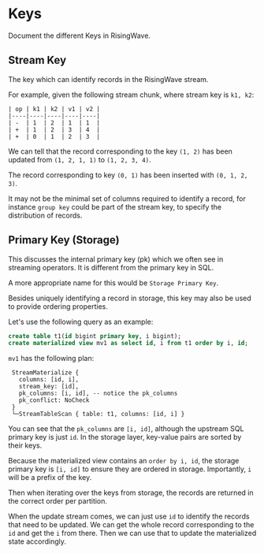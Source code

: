 # Keys

Document the different Keys in RisingWave.

## Stream Key

The key which can identify records in the RisingWave stream.

For example, given the following stream chunk, where stream key is `k1, k2`:
```text
| op | k1 | k2 | v1 | v2 |
|----|----|----|----|----|
| -  | 1  | 2  | 1  | 1  |
| +  | 1  | 2  | 3  | 4  |
| +  | 0  | 1  | 2  | 3  |
```

We can tell that the record corresponding to the key `(1, 2)` 
has been updated from `(1, 2, 1, 1)` to `(1, 2, 3, 4)`.

The record corresponding to key `(0, 1)` has been inserted with `(0, 1, 2, 3)`.

It may not be the minimal set of columns required to identify a record,
for instance `group key` could be part of the stream key, to specify the distribution of records.

## Primary Key (Storage)

This discusses the internal primary key (pk) which we often see in streaming operators.
It is different from the primary key in SQL.

A more appropriate name for this would be `Storage Primary Key`.

Besides uniquely identifying a record in storage, this key may also be used
to provide ordering properties.

Let's use the following query as an example:

```sql
create table t1(id bigint primary key, i bigint);
create materialized view mv1 as select id, i from t1 order by i, id;
```

`mv1` has the following plan:
```text
 StreamMaterialize {
   columns: [id, i],
   stream_key: [id],
   pk_columns: [i, id], -- notice the pk_columns
   pk_conflict: NoCheck 
 }
 └─StreamTableScan { table: t1, columns: [id, i] }
```

You can see that the `pk_columns` are `[i, id]`, although the upstream SQL primary key is just `id`.
In the storage layer, key-value pairs are sorted by their keys.

Because the materialized view contains an `order by i, id`,
the storage primary key is `[i, id]` to ensure they are ordered in storage.
Importantly, `i` will be a prefix of the key.

Then when iterating over the keys from storage, the records are returned in the correct order per partition.

When the update stream comes, we can just use `id` to identify the records that need to be updated.
We can get the whole record corresponding to the `id` and get the `i` from there.
Then we can use that to update the materialized state accordingly.